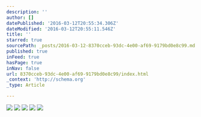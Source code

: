 ```yaml
---
description: ''
author: []
datePublished: '2016-03-12T20:55:34.306Z'
dateModified: '2016-03-12T20:55:11.546Z'
title: ''
starred: true
sourcePath: _posts/2016-03-12-8370cceb-93dc-4e00-af69-9179bd0e8c99.md
published: true
inFeed: true
hasPage: true
inNav: false
url: 8370cceb-93dc-4e00-af69-9179bd0e8c99/index.html
_context: 'http://schema.org'
_type: Article

---
```

![](https://the-grid-user-content.s3-us-west-2.amazonaws.com/13d52955-0710-4cd6-9a0f-b9d70c65b241.png)
![](https://the-grid-user-content.s3-us-west-2.amazonaws.com/bf006f2a-dd2f-4d95-afd9-be64971c21dd.png)
![](https://the-grid-user-content.s3-us-west-2.amazonaws.com/ca521641-1b07-46e9-b93e-473fabbd2428.png)
![](https://the-grid-user-content.s3-us-west-2.amazonaws.com/de052ee0-e696-493b-8398-fe30d6ebdf40.png)
![](https://the-grid-user-content.s3-us-west-2.amazonaws.com/59cea1d3-f7cf-4631-a3de-2e04f49de338.png)